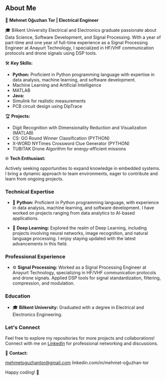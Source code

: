 ## About Me

🚀 **Mehmet Oğuzhan Tor | Electrical Engineer**

🎓 Bilkent University Electrical and Electronics graduate passionate about Data Science, Software Development, and Signal Processing. With a year of part-time and one year of full-time experience as a Signal Processing Engineer at Anayurt Technology, I specialized in HF/VHF communication protocols and drone signals using DSP tools.

🛠️ **Key Skills:**

- **Python:** Proficient in Python programming language with expertise in data analysis, machine learning, and software development.
- Machine Learning and Artificial Intelligence
- MATLAB 
- **Java:** 
- Simulink for realistic measurements
- PCB circuit design using DipTrace


🏆 **Projects:**

- Digit Recognition with Dimensionality Reduction and Visualization (MATLAB)
- CS: GO Round Winner Classification (PYTHON)
- X-WORD NYTimes Crossword Clue Generator (PYTHON)
- TUBITAK Drone Algorithm for energy-efficient missions

🌐 **Tech Enthusiast:**

Actively seeking opportunities to expand knowledge in embedded systems. I bring a dynamic approach to team environments, eager to contribute and learn from ongoing projects.

### Technical Expertise

- 🐍 **Python:** Proficient in Python programming language, with experience in data analysis, machine learning, and software development. I have worked on projects ranging from data analytics to AI-based applications.

- 🧠 **Deep Learning:** Explored the realm of Deep Learning, including projects involving neural networks, image recognition, and natural language processing. I enjoy staying updated with the latest advancements in this field.

### Professional Experience

- ⚙️ **Signal Processing:** Worked as a Signal Processing Engineer at Anayurt Technology, specializing in HF/VHF communication protocols and drone signals. Applied DSP tools for signal standardization, filtering, compression, and modulation.

### Education

- 🎓 **Bilkent University:** Graduated with a degree in Electrical and Electronics Engineering.

### Let's Connect

Feel free to explore my repositories for more projects and collaborations! Connect with me on [LinkedIn](linkedin.com/in/mehmet-oğuzhan-tor) for professional networking and discussions.

📧 **Contact:**

mehmetoguzhantor@gmail.com
linkedin.com/in/mehmet-oğuzhan-tor

Happy coding! 🚀
